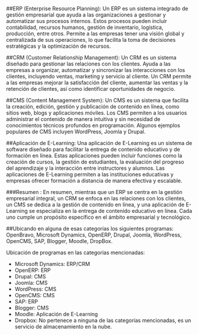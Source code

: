 ##ERP (Enterprise Resource Planning):
Un ERP es un sistema integrado de gestión empresarial que ayuda a las organizaciones a gestionar y automatizar sus procesos internos. Estos procesos pueden incluir contabilidad, recursos humanos, gestión de inventario, logística, producción, entre otros. Permite a las empresas tener una visión global y centralizada de sus operaciones, lo que facilita la toma de decisiones estratégicas y la optimización de recursos.

##CRM (Customer Relationship Management):
Un CRM es un sistema diseñado para gestionar las relaciones con los clientes. Ayuda a las empresas a organizar, automatizar y sincronizar las interacciones con los clientes, incluyendo ventas, marketing y servicio al cliente. Un CRM permite a las empresas mejorar la satisfacción del cliente, aumentar las ventas y la retención de clientes, así como identificar oportunidades de negocio.

##CMS (Content Management System):
Un CMS es un sistema que facilita la creación, edición, gestión y publicación de contenido en línea, como sitios web, blogs y aplicaciones móviles. Los CMS permiten a los usuarios administrar el contenido de manera intuitiva y sin necesidad de conocimientos técnicos profundos en programación. Algunos ejemplos populares de CMS incluyen WordPress, Joomla y Drupal.

##Aplicación de E-Learning:
Una aplicación de E-Learning es un sistema de software diseñado para facilitar la entrega de contenido educativo y de formación en línea. Estas aplicaciones pueden incluir funciones como la creación de cursos, la gestión de estudiantes, la evaluación del progreso del aprendizaje y la interacción entre instructores y alumnos. Las aplicaciones de E-Learning permiten a las instituciones educativas y empresas ofrecer formación a distancia de manera efectiva y escalable.


###Resumen :
En resumen, mientras que un ERP se centra en la gestión empresarial integral, un CRM se enfoca en las relaciones con los clientes, un CMS se dedica a la gestión de contenido en línea, y una aplicación de E-Learning se especializa en la entrega de contenido educativo en línea. Cada uno cumple un propósito específico en el ámbito empresarial y tecnológico.


##Ubicando en alguna de esas categorías los siguientes
programas:
OpenBravo, Microsoft Dynamics, OpenERP, Drupal, Joomla, WordPress,
OpenCMS, SAP, Blogger, Moodle, DropBox.

Ubicación de programas en las categorías mencionadas:
<ul>
<li>Microsoft Dynamics: ERP/CRM</li>
<li>OpenERP: ERP</li>
<li>Drupal: CMS</li>
<li>Joomla: CMS</li>
<li>WordPress: CMS</li>
<li>OpenCMS: CMS</li>
<li>SAP: ERP</li>
<li>Blogger: CMS</li>
<li>Moodle: Aplicación de E-Learning</li>
<li>Dropbox: No pertenece a ninguna de las categorías mencionadas, es un servicio de almacenamiento en la nube.</li>
</ul>
